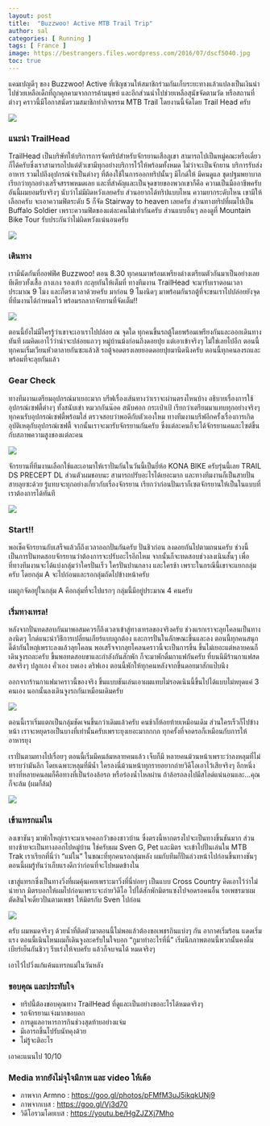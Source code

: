 ```yaml
---
layout: post
title:  "Buzzwoo! Active MTB Trail Trip"
author: sal
categories: [ Running ]
tags: [ France ]
image: https://bestrangers.files.wordpress.com/2016/07/dscf5040.jpg
toc: true
---
```


แคมเปญดีๆ ของ  Buzzwoo! Active ที่เชิญชวนให้สมาชิกร่วมกันเก็บระยะทางแล้วแปลงเป็นเงินนำไปช่วยเหลือเด็กที่ถูกคุกคามจากการค้ามนุษย์ และอีกส่วนนำไปช่วยเหลือสุนัขจัดตามวัด หรือสถานที่ต่างๆ คราวนี้มีโอกาสนัดรวมสมาชิกทำกิจกรรม MTB Trail โดยงานนี้จัดโดย Trail Head ครับ

<img src="https://bestrangers.files.wordpress.com/2016/07/logo.png">

### แนะนำ TrailHead
TrailHead เป็นบริษัทให้บริการการจัดทริปสำหรับจักรยานเสือภูเขา สามารถไปเป็นหมู่คณะหรือเดี่ยวก็ได้ครับซึ่งเราสามารถไปแต่ตัวเขามีทุกอย่างบริการไว้ให้พร้อมทั้งหมด ไม่ว่าจะเป็นจักยาน บริการรับส่ง อาหาร รวมไปถึงอุปกรณ์จำเป็นต่างๆ ที่ต้องใช้ในการออกทริปนั้นๆ มีไกด์ให้ มีคนดูแล ชุดปฐมพยาบาล เรียกว่าทุกอย่างเสร็จสรรพหมดเลย และที่สำคัญและเป็นจุดขายของพวกเขาก็คือ ความเป็นมืออาชีพครับ อันนี้ผมยอมรับจริงๆ นับว่าไม่มีผิดหวังเลยครับ ส่วนอยากได้ทริปแบบไหน ความยากระดับไหน เขามีให้เลือกครับ จะเอาความฟิตระดับ 5 ก็จัด Stairway to heaven เลยครับ ส่วนทางทริปที่ผมไปเป็น Buffalo Soldier เพราะความฟิตของแต่ละคนไม่เท่ากันครับ ส่วนแบบอื่นๆ ลองดูที่ Mountain Bike Tour รับประกันว่าไม่ผิดหวังแน่นอนครับ

<img src="https://bestrangers.files.wordpress.com/2016/07/13701050_1323226457706906_4884361339390908587_o.jpg?w=1472">

### เดินทาง
เรามีนัดกันที่ออฟฟิศ Buzzwoo! ตอน 8.30 ทุกคนมาพร้อมเพรียงต่างเตรียมตัวกันมาเป็นอย่างเลยทีเดียวทั้งเสื้อ กางเกง รองเท้า กะลุยกันให้เต็มที่ ทางทีมงาน TrailHead จะมารับเราตอนเวลาประมาณ 9 โมง และก็ตรงเวลาด้วยครับ มาก่อน 9 โมงนิดๆ มาพร้อมกันรถตู้ที่จะขนเราไปปล่อยยังจุดที่ทีมงานได้กำหนดไว้ พร้อมรถลากจักยานที่จัดเต็ม!!

<img src="https://bestrangers.files.wordpress.com/2016/07/13708339_1323226167706935_3367800008329969989_o.jpg?w=1472">

ตอนนี้ยังไม่มีใครรู้ว่าเขาจะเอาเราไปปล่อย ณ จุดใด ทุกคนขึ้นรถตู้โดยพร้อมเพรียงกันและออกเดินทางทันที ผมคิดเอาไว้ว่าน่าจะปล่อยแถวๆ หมู่บ้านม้งก่อนถึงดอยปุย แต่เอาเข้าจริงๆ ไม่ใช่เลยไปอีก ตอนนี้ทุกคนเริ่มเวียนหัวตาลายกันซะแล้วสิ รถตู้จอดตรงเลยยอดดอยปุยมานิดนึงครับ ตอนนี้ทุกคนลงรถและพร้อมที่จะลุยกันแล้ว

### Gear Check
ทางทีมงานเตรียมอุปกรณ์มาเยอะมาก บรีฟเรื่องเส้นทางว่าเราจะผ่านตรงไหนบ้าง อธิบายเรื่องการใช้อุปกรณ์เซฟตี้ต่างๆ ทั้งสนับเข่า หมวกกันน๊อค สนับศอก กระเป๋าเป้ เรียกว่าเตรียมมาแทบทุกอย่างจริงๆ ทุกคนรับอุปกรณ์เซฟตี้พร้อมใส่ ตรวจสอบว่าพอดีกับตัวเองใหม ทางทีมงานบรีฟอีกครั้งเรื่องการเกิดอุบัติเหตุกับอุปกรณ์เซฟตี้ จากนั้นเราจะมารับจักรยานกันครับ ซึ่งแต่ละคนก็จะได้จักรยานคนละไซต์ขึ้นกับสภาพความสูงของแต่ละคน

<img src="https://bestrangers.files.wordpress.com/2016/07/13731062_1323226887706863_6253251336817398310_o.jpg">

จักรยานที่ทีมงานเลือกใช้และเอามาให้เราปั่นกันในวันนี้เป็นยี่ห้อ KONA BIKE ครับรุ่นนี้เลย TRAIL DS
PRECEPT DL ส่วนตัวผมชอบนะ สามารถปรับอะไรได้เยอะมาก และทางทีมงานก็เป็นสายปั่น สายลุยซะด้วย รู้แทบจะทุกอย่างเกี่ยวกับเรื่องจักรยาน เรียกว่าก่อนปั่นเราก็เซตจักรยานให้เป็นในแบบที่เราต้องการได้ทันที

<img src="https://bestrangers.files.wordpress.com/2016/07/precept_dl.jpg">

### Start!!
พอเช็คจักรยานกับเสร็จแล้วก็ถึงเวลาออกปั่นกันครับ ปั่นชิวก่อน ลงดอยกันไปตามถนนครับ ช่วงนี้เป็นการปั่นทดสอบจักรยานว่าต้องการจะปรับอะไรอีกไหม จากนั้นก็จะทดสอบช่วงลงเนินสั้นๆ เพื่อที่ทางทีมงานจะได้แบ่งกลุ่มว่าใครปั่นเร็ว ใครปั่นปานกลาง และใครช้า เพราะในกรณีนี้เขาจะแยกกลุ่มครับ โดยกลุ่ม A จะไปก่อนและรอกลุ่มถัดไปข้างหน้าครับ

ผมถูกจัดอยู่ในกลุ่ม A คือกลุ่มที่จะไปแรกๆ กลุ่มนี้มีอยู่ประมาณ 4 คนครับ

### เริ่มทางเทรล!
หลังจากปั่นทดสอบกันมาพอสมควรก็ถึงเวลาเข้าสู่ทางเทรลของจริงครับ ช่วงแรกเราจะลุยโคลนเป็นทางลงนิดๆ ไกด์แนะนำวิธีการเปลี่ยนเกียร์แบบถูกต้อง และการปั่นในลักษณะขึ้นและลง ตอนนี้ทุกคนสนุกดี๊ด้ากันใหญ่เพราะลงแล้วลุยโคลน พอเสร็จจากลุยโคลนคราวนี้จะเป็นการขึ้น ขึ้นไม่เยอะแต่หลายคนก็เดินจูงรถละครับ ขึ้นพอทดสอบขาและกำลังกันสักพัก ก็จะมาพักดื่มกาแฟกันครับ ที่บนนีมีร้านกาแฟสด สดจริงๆ ปลูกเอง คั่วเอง บดเอง ดริฟเอง ตอนนี้พักให้ทุกคนหลังจากขึ้นดอยมาสักแป๊บนึง

ออกจากร้านกาแฟมาคราวนี้ของจริง ขึ้นแบบชันเล่นเอาผมแทบไม่รอดเนินนี้ขึ้นไปได้แบบไม่หยุดแค่ 3 คนเอง นอกนั้นลงเดินจูงรถกันเหมือนเดิมครับ

<img src="https://bestrangers.files.wordpress.com/2016/07/13726805_10209439690245924_3682920569973005239_n.jpg">

ตอนนี้เราเริ่มแตกเป็นกลุ่มชัดเจนขึ้นกว่าเดิมแล้วครับ คนช้าก็ห้อยท้ายเหมือนเดิม ส่วนใครเร็วก็ไปข้างหน้า เราจะหยุดรอเป็นบางที่เท่านั้นครับเพราะยุงเยอะมากกกก ทุกครั้งที่จอดรอก็เหมือนกับการให้อาหารยุง

เราปั่นตามทางไปเรื่อยๆ ตอนนี้เริ่มมีคนล้มหลายคนแล้ว เจ็บก็มี หลายคนม้วนหน้าเพราะว่าลงหลุมที่ไม่ทราบว่ามันลึก โดยเฉพาะหลุมที่มีน้ำ ใครลงนี่ม้วนหน้าทุกรายอยากถ่ายวิดีโอเอาไว้เสียจริงๆ อีกหนึ่งทางที่หลายคนลมก็คือทางที่เป็นร่องล้อรถ หรือร่องน้ำไหลผ่าน ถ้าล้อรถลงไปมีสไลด์แน่นอนและ…คุณก็จะล้ม (ผมก็ล้ม)

<img src="https://bestrangers.files.wordpress.com/2016/07/13710676_1323227371040148_9178222199993724580_o.jpg?w=1472">

### เข้าแทรกแม่ใน
ลงเขาชันๆ มาพักใหญ่เราจะมาเจอคอกวัวของชาวบ้าน ซึ่งตรงนี้หากตรงไปจะเป็นทางขึ้นชันมาก ส่วนทางซ้ายจะเป็นทางออกไปหมู่บ้าน ใช่ครับผม Sven G, Pet และมิตร จะเข้าไปปั่นเล่นใน MTB Trak เราเรียกที่นี่ว่า “แม่ใน” ในขณะที่ทุกคนรอกลุ่มหลัง ผมกับทีมก็ปั่นล่วงหน้าไปก่อนขึ้นทางชันๆ ตอนนี้ผมรู้ทันว่าเก็บแรงดีกว่าก่อนที่จะไปหมดข้างใน

เขาสู่แทรกซึ่งเป็นทางวิ่งที่ผมคุ้นเคยเพราะมาวิ่งที่นี่บ่อยๆ เป็นแบบ Cross Country คิดเอาไว้ว่าไม่น่ายาก มิตรบอกให้ผมไปก่อนเพราะจะถ่ายวิดีโอ ไปได้สักพักมิตรแซงไปจอดรอคนอื่น รอเพชรมาผมตัดสินใจเดี๋ยวปั่นตามเพชร ให้มิตรกับ Sven ไปก่อน

<img src="https://bestrangers.files.wordpress.com/2016/07/13708388_1323227051040180_5356567932995614418_o.jpg">

ครับ ผมหมดจริงๆ ด้วยน้ำที่ติดตัวมาตอนนี้ไม่พอแล้วต้องขอเพชรกินแบ่งๆ กัน อากาศเริ่มร้อน แดดเริ่มแรง ตอนนี้เนินไหนผมก็เดินจูงละครับในใจบอก “กูมาทำอะไรที่นี่” เริ่มนึกภาพตอนนี้พวกนั้นคงดื่มเบียร์เย็นกันชิวๆ รีบเร่งให้จบครับ แล้วก็จบจนได้ หมดจริงๆ

<span class="spoiler">เอาไว้ไปวิ่งแก้แค้นแทรกแม่ในวันหลัง</span>

### ขอบคุณ และประทับใจ
- ทริปนี้ต้องขอบคุณทาง TrailHead ที่ดูและเป็นอย่างขออะไรได้หมดจริงๆ
- รถจักรยานเจ๋งมากขอบอก
- การดูแลอาหารการกินช่วงสุดท้ายอย่างแจ่ม
- มีเอารถขึ้นไปรับนัทคุงด้วย
- ไม่รู้จะติอะไร

เอาคะแนนไป <span class="spoiler">10/10</span>

### Media หากยังไม่จุใจมีภาพ และ video ให้เด้อ

- ภาพจาก Armno : https://goo.gl/photos/pFMfM3uJ5ikqkUNj9
- ภาพจากเบส : https://goo.gl/Vj3d70
- วิดีโอรวมโดยเบส : https://youtu.be/HgZJZXj7Mho